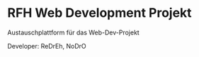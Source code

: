 RFH Web Development Projekt
===========================

Austauschplattform für das Web-Dev-Projekt

Developer: ReDrEh, NoDrO
